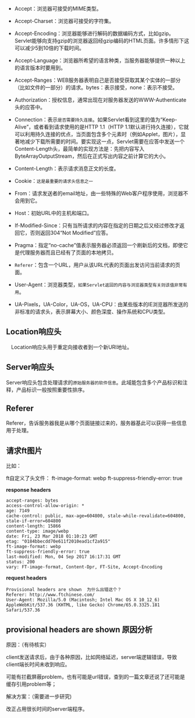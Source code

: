 - Accept：浏览器可接受的MIME类型。

- Accept-Charset：浏览器可接受的字符集。

- Accept-Encoding：浏览器能够进行解码的数据编码方式，比如gzip。Servlet能够向支持gzip的浏览器返回经gzip编码的HTML页面。许多情形下这可以减少5到10倍的下载时间。

- Accept-Language：浏览器所希望的语言种类，当服务器能够提供一种以上的语言版本时要用到。

- Accept-Ranges：WEB服务器表明自己是否接受获取其某个实体的一部分（比如文件的一部分）的请求。bytes：表示接受，none：表示不接受。 


- Authorization：授权信息，通常出现在对服务器发送的WWW-Authenticate头的应答中。

- Connection：表示`是否需要持久连接`。如果Servlet看到这里的值为“Keep-Alive”，或者看到请求使用的是HTTP 1.1（HTTP 1.1默认进行持久连接），它就可以利用持久连接的优点，当页面包含多个元素时（例如Applet，图片），显著地减少下载所需要的时间。要实现这一点，Servlet需要在应答中发送一个Content-Length头，最简单的实现方法是：先把内容写入ByteArrayOutputStream，然后在正式写出内容之前计算它的大小。

- Content-Length：表示请求消息正文的长度。

- Cookie：`这是最重要的请求头信息之一`

- From：请求发送者的email地址，由一些特殊的Web客户程序使用，浏览器不会用到它。

- Host：初始URL中的主机和端口。

- If-Modified-Since：只有当所请求的内容在指定的日期之后又经过修改才返回它，否则返回304“Not Modified”应答。

- Pragma：指定“no-cache”值表示服务器必须返回一个刷新后的文档，即使它是代理服务器而且已经有了页面的本地拷贝。

- `Referer`：包含一个URL，用户从该URL代表的页面出发访问当前请求的页面。

- User-Agent：浏览器类型，`如果Servlet返回的内容与浏览器类型有关则该值非常有用`。

- UA-Pixels，UA-Color，UA-OS，UA-CPU：由某些版本的IE浏览器所发送的非标准的请求头，表示屏幕大小、颜色深度、操作系统和CPU类型。



## Location响应头 

　Location响应头用于重定向接收者到一个新URI地址。

## Server响应头 

Server响应头包含处理请求的`原始服务器的软件信息`。此域能包含多个产品标识和注释，产品标识一般按照重要性排序。

## Referer
Referer，告诉服务器我是从哪个页面链接过来的，服务器基此可以获得一些信息用于处理。

## 请求ft图片
比如：

ft自定义了头文件：
ft-image-format: webp
ft-suppress-friendly-error: true

**response headers**
```
accept-ranges: bytes
access-control-allow-origin: *
age: 7149
cache-control: public, max-age=604800, stale-while-revalidate=604800, stale-if-error=604800
content-length: 15866
content-type: image/webp
date: Fri, 23 Mar 2018 01:10:23 GMT
etag: "0184bbecdd70e611f2010ead1cf2a915"
ft-image-format: webp
ft-suppress-friendly-error: true
last-modified: Mon, 04 Sep 2017 16:17:31 GMT
status: 200
vary: FT-image-format, Content-Dpr, FT-Site, Accept-Encoding
```
**request headers**
```
Provisional headers are shown  为什么出错这个？
Referer: http://www.ftchinese.com/
User-Agent: Mozilla/5.0 (Macintosh; Intel Mac OS X 10_12_6) AppleWebKit/537.36 (KHTML, like Gecko) Chrome/65.0.3325.181 Safari/537.36
```

## provisional headers are shown 原因分析
原因：（有待核实）

client发送请求后，由于各种原因，比如网络延迟，server端逻辑错误，导致client端长时间未收到响应。

可能有拦截屏蔽problem，也有可能是url错误，查到的一篇文章还说了还可能是缓存引用problem等；

解决方案：（需要进一步研究)

改正占用很长时间的server端程序。
